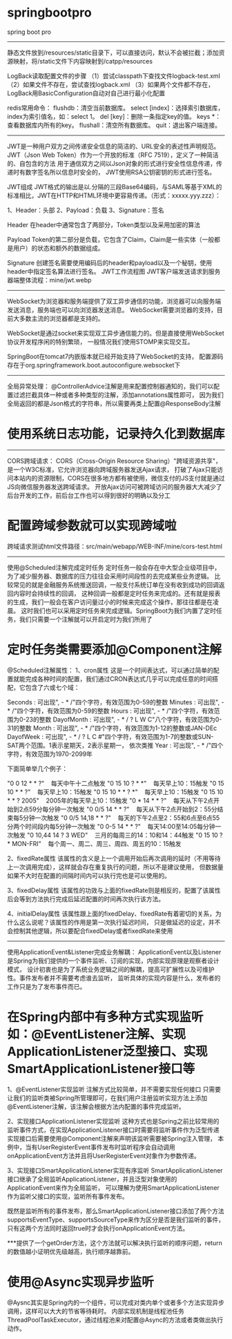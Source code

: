 # springbootpro
spring boot pro

------------------------------------------------------------------------------------------------------------------------
静态文件放到/resources/static目录下，可以直接访问，默认不会被拦截；添加资源映射，将/static文件下内容映射到/catpp/resources

LogBack读取配置文件的步骤
（1）尝试classpath下查找文件logback-test.xml
（2）如果文件不存在，尝试查找logback.xml
（3）如果两个文件都不存在，LogBack用BasicConfiguration自动对自己进行最小化配置

redis常用命令：
flushdb：清空当前数据库。
select [index]：选择索引数据库，index为索引值名，如：select 1。
del [key]：删除一条指定key的值。
keys *：查看数据库内所有的key。
flushall：清空所有数据库。
quit：退出客户端连接。

------------------------------------------------------------------------------------------------------------------------
JWT是一种用户双方之间传递安全信息的简洁的、URL安全的表述性声明规范。
JWT（Json Web Token）作为一个开放的标准（RFC 7519），定义了一种简洁的、自包含的方法
用于通信双方之间以Json对象的形式进行安全性信息传递，传递时有数字签名所以信息时安全的，
JWT使用RSA公钥密钥的形式进行签名。

JWT组成
JWT格式的输出是以.分隔的三段Base64编码，与SAML等基于XML的标准相比，JWT在HTTP和HTML环境中更容易传递。（形式：xxxxx.yyy.zzz）：

1、Header：头部
2、Payload：负载
3、Signature：签名

Header
在header中通常包含了两部分，Token类型以及采用加密的算法

Payload
Token的第二部分是负载，它包含了Claim，Claim是一些实体（一般都是用户）的状态和额外的数据组成。

Signature
创建签名需要使用编码后的header和payload以及一个秘钥，使用header中指定签名算法进行签名。
JWT工作流程图
JWT客户端发送请求到服务器端整体流程：mine/jwt.webp


------------------------------------------------------------------------------------------------------------------------
WebSocket为浏览器和服务端提供了双工异步通信的功能，浏览器可以向服务端发送消息，服务端也可以向浏览器发送消息。
WebSocket需要浏览器的支持，目前大多数主流的浏览器都是支持的。

WebSocket是通过socket来实现双工异步通信能力的。但是直接使用WebSocket协议开发程序闲的特别繁琐，
一般情况我们使用STOMP来实现交互。

SpringBoot在tomcat7内嵌版本就已经开始支持了WebSocket的支持，
配置源码存在于org.springframework.boot.autoconfigure.websocket下

------------------------------------------------------------------------------------------------------------------------
全局异常处理：
@ControllerAdvice注解是用来配置控制器通知的，我们可以配置过滤拦截具体一种或者多种类型的注解，添加annotations属性即可，
因为我们全局返回的都是Json格式的字符串，所以需要再类上配置@ResponseBody注解
# 使用系统日志功能，记录持久化到数据库


------------------------------------------------------------------------------------------------------------------------
CORS跨域请求：
CORS（Cross-Origin Resource Sharing）"跨域资源共享"，是一个W3C标准，它允许浏览器向跨域服务器发送Ajax请求，
打破了Ajax只能访问本站内的资源限制，CORS在很多地方都有被使用，微信支付的JS支付就是通过JS向微信服务器发送跨域请求。
开放Ajax访问可被跨域访问的服务器大大减少了后台开发的工作，前后台工作也可以得到很好的明确以及分工
# 配置跨域参数就可以实现跨域啦
跨域请求测试html文件路径：src/main/webapp/WEB-INF/mine/cors-test.html


------------------------------------------------------------------------------------------------------------------------
使用@Scheduled注解完成定时任务
定时任务一般会存在中大型企业级项目中，为了减少服务器、数据库的压力往往会采用时间段性的去完成某些业务逻辑。
比较常见的就是金融服务系统推送回调，一般支付系统订单在没有收到成功的回调返回内容时会持续性的回调，
这种回调一般都是定时任务来完成的。还有就是报表的生成，我们一般会在客户访问量过小的时候来完成这个操作，那往往都是在凌晨。
这时我们也可以采用定时任务来完成逻辑。SpringBoot为我们内置了定时任务，我们只需要一个注解就可以开启定时为我们所用了

# 定时任务类需要添加@Component注解

@Scheduled注解属性：
1、cron属性
这是一个时间表达式，可以通过简单的配置就能完成各种时间的配置，我们通过CRON表达式几乎可以完成任意的时间搭配，它包含了六或七个域：

Seconds : 可出现", - * /"四个字符，有效范围为0-59的整数
Minutes : 可出现", - * /"四个字符，有效范围为0-59的整数
Hours : 可出现", - * /"四个字符，有效范围为0-23的整数
DayofMonth : 可出现", - * / ? L W C"八个字符，有效范围为0-31的整数
Month : 可出现", - * /"四个字符，有效范围为1-12的整数或JAN-DEc
DayofWeek : 可出现", - * / ? L C #"四个字符，有效范围为1-7的整数或SUN-SAT两个范围。1表示星期天，2表示星期一， 依次类推
Year : 可出现", - * /"四个字符，有效范围为1970-2099年

下面简单举几个例子：

"0 0 12 * * ?"    每天中午十二点触发
"0 15 10 ? * *"    每天早上10：15触发
"0 15 10 * * ?"    每天早上10：15触发
"0 15 10 * * ? *"    每天早上10：15触发
"0 15 10 * * ? 2005"    2005年的每天早上10：15触发
"0 * 14 * * ?"    每天从下午2点开始到2点59分每分钟一次触发
"0 0/5 14 * * ?"    每天从下午2点开始到2：55分结束每5分钟一次触发
"0 0/5 14,18 * * ?"    每天的下午2点至2：55和6点至6点55分两个时间段内每5分钟一次触发
"0 0-5 14 * * ?"    每天14:00至14:05每分钟一次触发
"0 10,44 14 ? 3 WED"    三月的每周三的14：10和14：44触发
"0 15 10 ? * MON-FRI"    每个周一、周二、周三、周四、周五的10：15触发

2、fixedRate属性
该属性的含义是上一个调用开始后再次调用的延时（不用等待上一次调用完成），这样就会存在重复执行的问题，所以不是建议使用，
但数据量如果不大时在配置的间隔时间内可以执行完也是可以使用的。

3、fixedDelay属性
该属性的功效与上面的fixedRate则是相反的，配置了该属性后会等到方法执行完成后延迟配置的时间再次执行该方法。

4、initialDelay属性
该属性跟上面的fixedDelay、fixedRate有着密切的关系，为什么这么说呢？该属性的作用是第一次执行延迟时间，
只是做延迟的设定，并不会控制其他逻辑，所以要配合fixedDelay或者fixedRate来使用


------------------------------------------------------------------------------------------------------------------------
使用ApplicationEvent&Listener完成业务解耦：
ApplicationEvent以及Listener是Spring为我们提供的一个事件监听、订阅的实现，内部实现原理是观察者设计模式，
设计初衷也是为了系统业务逻辑之间的解耦，提高可扩展性以及可维护性。事件发布者并不需要考虑谁去监听，
监听具体的实现内容是什么，发布者的工作只是为了发布事件而已。

# 在Spring内部中有多种方式实现监听如：@EventListener注解、实现ApplicationListener泛型接口、实现SmartApplicationListener接口等
1、@EventListener实现监听
注解方式比较简单，并不需要实现任何接口
只需要让我们的监听类被Spring所管理即可，在我们用户注册监听实现方法上添加@EventListener注解，该注解会根据方法内配置的事件完成监听。

2、实现接口ApplicationListener实现监听
这种方式也是Spring之前比较常用的监听事件方式，在实现ApplicationListener接口时需要将监听事件作为泛型传递
实现接口后需要使用@Component注解来声明该监听需要被Spring注入管理，
本例中，当有UserRegisterEvent事件发布时监听程序会自动调用onApplicationEvent方法并且将UserRegisterEvent对象作为参数传递。

3、实现接口SmartApplicationListener实现有序监听
SmartApplicationListener接口继承了全局监听ApplicationListener，并且泛型对象使用的ApplicationEvent来作为全局监听，
可以理解为使用SmartApplicationListener作为监听父接口的实现，监听所有事件发布。

既然是监听所有的事件发布，那么SmartApplicationListener接口添加了两个方法supportsEventType、supportsSourceType来作为区分是否是我们监听的事件，
只有这两个方法同时返回true时才会执行onApplicationEvent方法。

***提供了一个getOrder方法，这个方法就可以解决执行监听的顺序问题，return的数值越小证明优先级越高，执行顺序越靠前。

# 使用@Async实现异步监听
@Aysnc其实是Spring内的一个组件，可以完成对类内单个或者多个方法实现异步调用，这样可以大大的节省等待耗时。
内部实现机制是线程池任务ThreadPoolTaskExecutor，通过线程池来对配置@Async的方法或者类做出执行动作。